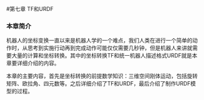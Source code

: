 #第七章 TF和URDF
### 本章简介
机器人的坐标变换一直以来是机器人学的一个难点，我们人类在进行一个简单的动作时，从思考到实施行动再到完成动作可能仅仅需要几秒钟，但是机器人来讲就需要大量的计算和坐标转换。其中的坐标转换TF和统一机器人描述格式URDF就是本章要详细介绍的内容。

本章的主要内容，首先是坐标转换的前提数学知识：三维空间刚体运动，包括旋转矩阵、欧拉角、四元数等。之后详细介绍了TF和URDF，最后介绍了制作URDF模型的过程。

